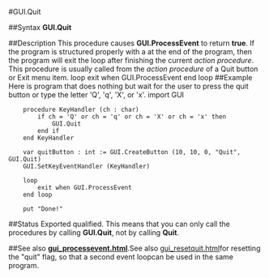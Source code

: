 
#GUI.Quit

##Syntax
**GUI.Quit**

##Description
This procedure causes **GUI.ProcessEvent** to return **true**. If the program is structured properly with a
at the end of the program, then the program will exit the loop after finishing the current *action procedure*. This procedure is usually called from the *action procedure* of a Quit button or Exit menu item. 
        loop
            exit when GUI.ProcessEvent
        end loop
##Example
Here is program that does nothing but wait for the user to press the quit button or type the letter 'Q', 'q', 'X', or 'x'.
        import GUI
        
        procedure KeyHandler (ch : char)
            if ch = 'Q' or ch = 'q' or ch = 'X' or ch = 'x' then
                GUI.Quit
            end if
        end KeyHandler
        
        var quitButton : int := GUI.CreateButton (10, 10, 0, "Quit", GUI.Quit)
        GUI.SetKeyEventHandler (KeyHandler)
        
        loop
            exit when GUI.ProcessEvent
        end loop
        
        put "Done!"
##Status
Exported qualified.
This means that you can only call the procedures by calling **GUI.Quit**, not by calling **Quit**.

##See also
**[gui_processevent.html](GUI.ProcessEvent)**.See also [gui_resetquit.html](GUI.ResetQuit)for resetting the "quit" flag, so that a second event loopcan be used in the same program.
